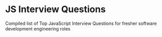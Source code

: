 # JS Interview Questions
Compiled list of Top JavaScript Interview Questions for fresher software development engineering roles 
